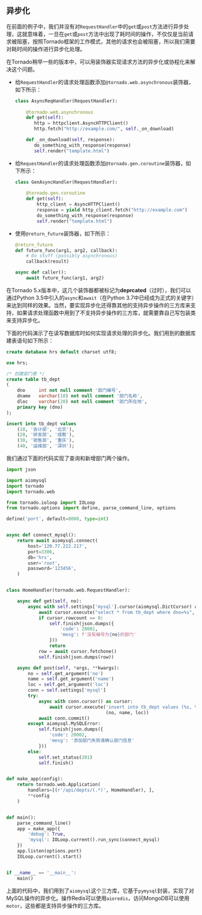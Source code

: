 ## 异步化

在前面的例子中，我们并没有对`RequestHandler`中的`get`或`post`方法进行异步处理，这就意味着，一旦在`get`或`post`方法中出现了耗时间的操作，不仅仅是当前请求被阻塞，按照Tornado框架的工作模式，其他的请求也会被阻塞，所以我们需要对耗时间的操作进行异步化处理。

在Tornado稍早一些的版本中，可以用装饰器实现请求方法的异步化或协程化来解决这个问题。

- 给`RequestHandler`的请求处理函数添加`@tornado.web.asynchronous`装饰器，如下所示：

  ```Python
  class AsyncReqHandler(RequestHandler):
      
      @tornado.web.asynchronous
      def get(self):
         http = httpclient.AsyncHTTPClient()
         http.fetch("http://example.com/", self._on_download)
  
      def _on_download(self, response):
         do_something_with_response(response)
         self.render("template.html")
  ```

- 给`RequestHandler`的请求处理函数添加`@tornado.gen.coroutine`装饰器，如下所示：

  ```Python
  class GenAsyncHandler(RequestHandler):
      
      @tornado.gen.coroutine
      def get(self):
          http_client = AsyncHTTPClient()
          response = yield http_client.fetch("http://example.com")
          do_something_with_response(response)
          self.render("template.html")
  ```

- 使用`@return_future`装饰器，如下所示：

  ```Python
  @return_future
  def future_func(arg1, arg2, callback):
      # Do stuff (possibly asynchronous)
      callback(result)
  
  async def caller():
      await future_func(arg1, arg2)
  ```

在Tornado 5.x版本中，这几个装饰器都被标记为**deprcated**（过时），我们可以通过Python 3.5中引入的`async`和`await`（在Python 3.7中已经成为正式的关键字）来达到同样的效果。当然，要实现异步化还得靠其他的支持异步操作的三方库来支持，如果请求处理函数中用到了不支持异步操作的三方库，就需要靠自己写包装类来支持异步化。

下面的代码演示了在读写数据库时如何实现请求处理的异步化。我们用到的数据库建表语句如下所示：

```SQL
create database hrs default charset utf8;

use hrs;

/* 创建部门表 */
create table tb_dept
(
    dno     int not null comment '部门编号',
    dname   varchar(10) not null comment '部门名称',
    dloc    varchar(20) not null comment '部门所在地',
    primary key (dno)
);

insert into tb_dept values
    (10, '会计部', '北京'),
    (20, '研发部', '成都'),
    (30, '销售部', '重庆'),
    (40, '运维部', '深圳');
```

我们通过下面的代码实现了查询和新增部门两个操作。

```Python
import json

import aiomysql
import tornado
import tornado.web

from tornado.ioloop import IOLoop
from tornado.options import define, parse_command_line, options

define('port', default=8000, type=int)


async def connect_mysql():
    return await aiomysql.connect(
        host='120.77.222.217',
        port=3306,
        db='hrs',
        user='root',
        password='123456',
    )


class HomeHandler(tornado.web.RequestHandler):

    async def get(self, no):
        async with self.settings['mysql'].cursor(aiomysql.DictCursor) as cursor:
            await cursor.execute("select * from tb_dept where dno=%s", (no, ))
            if cursor.rowcount == 0:
                self.finish(json.dumps({
                    'code': 20001,
                    'mesg': f'没有编号为{no}的部门'
                }))
                return
            row = await cursor.fetchone()
            self.finish(json.dumps(row))

    async def post(self, *args, **kwargs):
        no = self.get_argument('no')
        name = self.get_argument('name')
        loc = self.get_argument('loc')
        conn = self.settings['mysql']
        try:
            async with conn.cursor() as cursor:
                await cursor.execute('insert into tb_dept values (%s, %s, %s)',
                                     (no, name, loc))
            await conn.commit()
        except aiomysql.MySQLError:
            self.finish(json.dumps({
                'code': 20002,
                'mesg': '添加部门失败请确认部门信息'
            }))
        else:
            self.set_status(201)
            self.finish()


def make_app(config):
    return tornado.web.Application(
        handlers=[(r'/api/depts/(.*)', HomeHandler), ],
        **config
    )


def main():
    parse_command_line()
    app = make_app({
        'debug': True,
        'mysql': IOLoop.current().run_sync(connect_mysql)
    })
    app.listen(options.port)
    IOLoop.current().start()


if __name__ == '__main__':
    main()
```

上面的代码中，我们用到了`aiomysql`这个三方库，它基于`pymysql`封装，实现了对MySQL操作的异步化。操作Redis可以使用`aioredis`，访问MongoDB可以使用`motor`，这些都是支持异步操作的三方库。